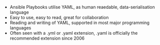 - Ansible Playbooks utilise YAML, as human reaedable, data-serialisation language
- Easy to use, easy to read, great for collaboration
- Reading and writing of YAML, supported in most major programming languages
- Often seen with a .yml or .yaml extension, .yaml is officially the recommended extension since 2006

